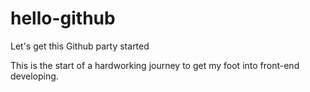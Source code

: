 # hello-github
Let's get this Github party started

This is the start of a hardworking journey to get my foot into front-end developing.
